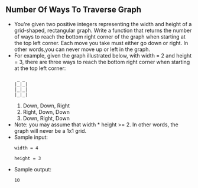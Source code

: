 ## Number Of Ways To Traverse Graph

- You're given two positive integers representing the width and height of a grid-shaped, rectangular graph. Write a function that returns the number of ways to reach the bottom right corner of the graph when starting at the top left corner. Each move you take must either go down or right. In other words,you can never move up or left in the graph.
- For example, given the graph illustrated below, with width = 2 and height = 3, there are three ways to reach the bottom right corner when starting at the top left corner:
    ~~~
     _ _ 
    |_|_|
    |_|_|
    |_|_|

    ~~~
    1. Down, Down, Right
    2. Right, Down, Down
    3. Down, Right, Down
- Note: you may assume that width * height >= 2. In other words, the graph will never be a 1x1 grid.
- Sample input:
    ~~~
    width = 4
    
    height = 3
    ~~~
- Sample output:
    ~~~
    10
    ~~~